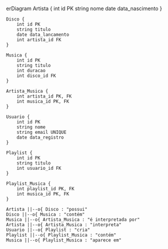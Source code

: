 erDiagram
    Artista {
        int id PK
        string nome
        date data_nascimento
    }

    Disco {
        int id PK
        string titulo
        date data_lancamento
        int artista_id FK
    }

    Musica {
        int id PK
        string titulo
        int duracao
        int disco_id FK
    }

    Artista_Musica {
        int artista_id PK, FK
        int musica_id PK, FK
    }

    Usuario {
        int id PK
        string nome
        string email UNIQUE
        date data_registro
    }

    Playlist {
        int id PK
        string titulo
        int usuario_id FK
    }

    Playlist_Musica {
        int playlist_id PK, FK
        int musica_id PK, FK
    }

    Artista ||--o{ Disco : "possui"
    Disco ||--o{ Musica : "contém"
    Musica ||--o{ Artista_Musica : "é interpretada por"
    Artista ||--o{ Artista_Musica : "interpreta"
    Usuario ||--o{ Playlist : "cria"
    Playlist ||--o{ Playlist_Musica : "contém"
    Musica ||--o{ Playlist_Musica : "aparece em"
